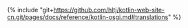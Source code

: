 {% include "git+https://github.com/hltj/kotlin-web-site-cn.git/pages/docs/reference/kotlin-osgi.md#translations" %}
